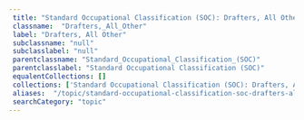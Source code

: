 ```yaml
--- 
 title: "Standard Occupational Classification (SOC): Drafters, All Other" 
 classname:  "Drafters,_All_Other" 
 label: "Drafters, All Other" 
 subclassname: "null" 
 subclasslabel: "null" 
 parentclassname: "Standard_Occupational_Classification_(SOC)" 
 parentclasslabel: "Standard Occupational Classification (SOC)" 
 equalentCollections: [] 
 collections: ['Standard Occupational Classification (SOC): Drafters, All Other']
 aliases:  "/topic/standard-occupational-classification-soc-drafters-all-other"  
 searchCategory: "topic" 
---
```

